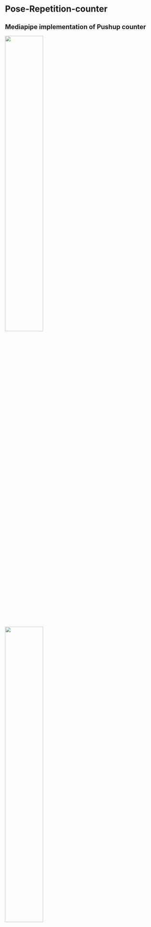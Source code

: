 # Pose-Repetition-counter
## Mediapipe implementation of Pushup counter
<div>
<img src="https://user-images.githubusercontent.com/71880311/223361013-64277557-7997-4025-8497-926367f7677e.png" height="50%" width="50%">
<img src="https://user-images.githubusercontent.com/71880311/223361070-32b4102f-c9f7-468b-aaf5-ba3314253f54.png" height="50%" width="50%">
<div/>
